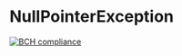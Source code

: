 # NullPointerException

[![BCH compliance](https://bettercodehub.com/edge/badge/OliRadlett/NullPointerException?branch=master)](https://bettercodehub.com/)